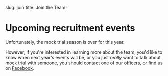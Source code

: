 slug: join
title: Join the Team!

# Upcoming recruitment events

Unfortunately, the mock trial season is over for this year.

However, if you're interested in learning more about the team, you'd
like to know when next year's events will be, or you just *really*
want to talk about mock trial with someone, you should contact one of
our [officers][1], or find us on [Facebook][2].

 [1]: /pages/officers
 [2]: https://www.facebook.com/ucmocktrial
